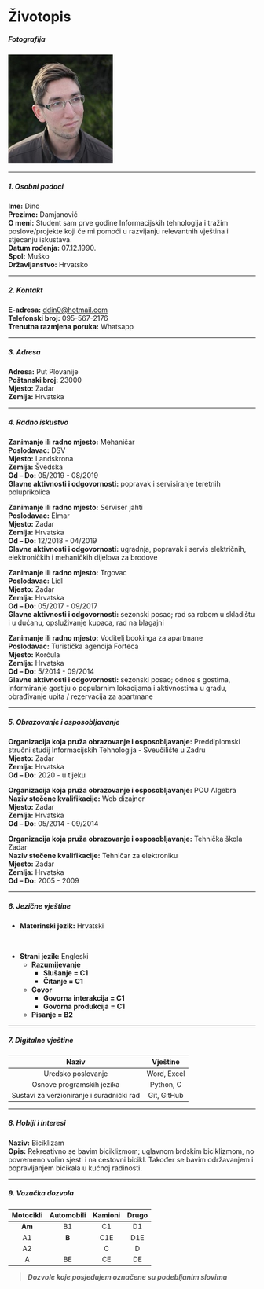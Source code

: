 # Životopis
##### Fotografija
![Profilna fotografija](img/profile.jpg)

---
##### 1. Osobni podaci

**Ime:** Dino\
**Prezime:** Damjanović\
**O meni:** Student sam prve godine Informacijskih tehnologija i tražim poslove/projekte koji će mi pomoći u razvijanju relevantnih vještina i stjecanju iskustava.\
**Datum rođenja:** 07.12.1990.\
**Spol:** Muško\
**Državljanstvo:** Hrvatsko

---
##### 2. Kontakt

**E-adresa:** ddin0@hotmail.com\
**Telefonski broj:** 095-567-2176\
**Trenutna razmjena poruka:** Whatsapp

---
##### 3. Adresa

**Adresa:** Put Plovanije\
**Poštanski broj:** 23000\
**Mjesto:** Zadar\
**Zemlja:** Hrvatska

---
##### 4. Radno iskustvo

**Zanimanje ili radno mjesto:** Mehaničar\
**Poslodavac:** DSV\
**Mjesto:** Landskrona\
**Zemlja:** Švedska\
**Od – Do:** 05/2019 - 08/2019\
**Glavne aktivnosti i odgovornosti:** popravak i servisiranje teretnih poluprikolica
<br/>

**Zanimanje ili radno mjesto:** Serviser jahti\
**Poslodavac:** Elmar\
**Mjesto:** Zadar\
**Zemlja:** Hrvatska\
**Od – Do:** 12/2018 - 04/2019  \
**Glavne aktivnosti i odgovornosti:** ugradnja, popravak i servis električnih, elektroničkih i mehaničkih dijelova za brodove

**Zanimanje ili radno mjesto:** Trgovac\
**Poslodavac:** Lidl\
**Mjesto:** Zadar\
**Zemlja:** Hrvatska\
**Od – Do:** 05/2017 - 09/2017  \
**Glavne aktivnosti i odgovornosti:** sezonski posao; rad sa robom u skladištu i u dućanu, opsluživanje kupaca, rad na blagajni

**Zanimanje ili radno mjesto:** Voditelj bookinga za apartmane\
**Poslodavac:** Turistička agencija Forteca\
**Mjesto:** Korčula\
**Zemlja:** Hrvatska\
**Od – Do:** 5/2014 - 09/2014  \
**Glavne aktivnosti i odgovornosti:** sezonski posao; odnos s gostima, informiranje gostiju o popularnim lokacijama i aktivnostima u gradu, obrađivanje upita / rezervacija za apartmane

---
##### 5. Obrazovanje i osposobljavanje

**Organizacija koja pruža obrazovanje i osposobljavanje:** Preddiplomski stručni studij Informacijskih Tehnologija - Sveučilište u Zadru\
**Mjesto:** Zadar\
**Zemlja:** Hrvatska\
**Od – Do:** 2020 - u tijeku
<br/>

**Organizacija koja pruža obrazovanje i osposobljavanje:** POU Algebra\
**Naziv stečene kvalifikacije:** Web dizajner\
**Mjesto:** Zadar\
**Zemlja:** Hrvatska\
**Od – Do:** 05/2014 - 09/2014

**Organizacija koja pruža obrazovanje i osposobljavanje:** Tehnička škola Zadar\
**Naziv stečene kvalifikacije:** Tehničar za elektroniku\
**Mjesto:** Zadar\
**Zemlja:** Hrvatska\
**Od – Do:** 2005 - 2009

---
##### 6. Jezične vještine

* **Materinski jezik:** Hrvatski
<br/>

* **Strani jezik:** Engleski
    * **Razumijevanje**
        * **Slušanje = C1**
        * **Čitanje = C1**
    * **Govor**
        * **Govorna interakcija = C1**
        * **Govorna produkcija = C1**
    * **Pisanje = B2**
---
##### 7. Digitalne vještine

Naziv                                     |           Vještine        |
:----------------------------------------:| :-----------------------: |
Uredsko poslovanje                        |       Word, Excel         |
Osnove programskih jezika                 |       Python, C           |
Sustavi za verzioniranje i suradnički rad |       Git, GitHub         |

---
##### 8. Hobiji i interesi

**Naziv:** Biciklizam\
**Opis:** Rekreativno se bavim biciklizmom; uglavnom brdskim biciklizmom, no povremeno volim sjesti i na cestovni bicikl. Također se bavim održavanjem i popravljanjem bicikala u kućnoj radinosti.

---
##### 9. Vozačka dozvola

Motocikli |	Automobili |	Kamioni |	Drugo
:--------:|:----------:|:----------:|:-------:
**Am**    |     B1     |	C1      |	D1
A1        |	    **B**  |	C1E     | 	D1E
A2        |		       |    C       |	D
A         |	    BE     |	CE      |	DE
>***Dozvole koje posjedujem označene su podebljanim slovima***